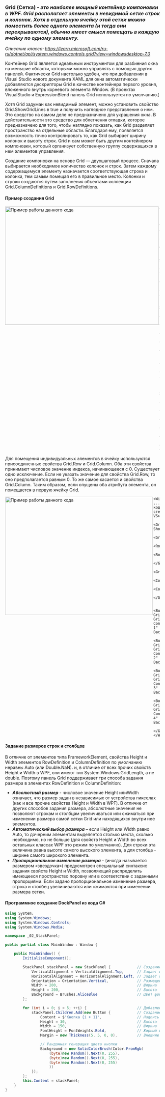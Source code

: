 ### Grid (Сетка) - *это наиболее мощный контейнер компоновки в WPF. Grid располагает элементы в невидимой сетке строк и колонок. Хотя в отдельную ячейку этой сетки можно поместить более одного элемента (и тогда они перекрываются), обычно имеет смысл помещать в каждую ячейку по одному элементу.*

*Описание класса: https://learn.microsoft.com/ru-ru/dotnet/api/system.windows.controls.grid?view=windowsdesktop-7.0*

Контейнер Grid является идеальным инструментом для разбиения окна на меньшие области, которыми можно управлять с помощью других панелей. Фактически Grid настолько удобен, что при добавлении в Visual Studio нового документа XAML для окна автоматически добавляются дескрипторы Grid в качестве контейнера первого уровня, вложенного внутрь корневого элемента Window. (В проектах VisualStudio и ExpressionBlend панель Grid используется по умолчанию.)

Хотя Grid задуман как невидимый элемент, можно установить свойство Grid.ShowGridLines в true и получить наглядное представление о нем. Это средство на самом деле не предназначено для украшения окна. В действительности это средство для облегчения отладки, которое предназначено для того, чтобы наглядно показать, как Grid разделяет пространство на отдельные области. Благодаря ему, появляется возможность точно контролировать то, как Grid выбирает ширину колонок и высоту строк.
Grid и сам может быть другим контейнером компоновки, который организует собственную группу содержащихся в нем элементов управления.

Создание компоновки на основе Grid — двухшаговый процесс. Сначала выбирается необходимое количество колонок и строк. Затем каждому содержащемуся элементу 
назначается соответствующая строка и колонка, тем самым помещая его в правильное место. Колонки и строки создаются путем заполнения объектами коллекции Grid.ColumnDefinitions и Grid.RowDefinitions. 

#### Пример создания Grid
<img align="left" width="500" height="385" src="img/Grid1.png" alt="Пример работы данного кода"/>

~~~XAML
<Window ...Стандартный код, сгенерированный VS>
<!-- ShowGridLines="True" - Отображение разделителя-->
    <Grid ShowGridLines="True">
        <!-- Создание 3х строк-->
        <Grid.RowDefinitions>
            <RowDefinition/>
            <RowDefinition/>
            <RowDefinition/>
        </Grid.RowDefinitions>
        
        <!-- Создание 3х столбцов -->
        <Grid.ColumnDefinitions>
            <ColumnDefinition/>
            <ColumnDefinition/>
            <ColumnDefinition/>
        </Grid.ColumnDefinitions>
    </Grid>
</Window>
~~~

Для помещения индивидуальных элементов в ячейку используются присоединенные свойства Grid.Row и Grid.Column. Оба эти свойства принимают числовое значение индекса, начинающееся с 0. Существует одно исключение. Если не указать значение для свойства Grid.Row, то оно предполагается равным 0. То же самое касается и свойства Grid.Column. Таким образом, если опущены оба атрибута элемента, он помещается в первую ячейку Grid. 

<img align="left" width="480" height="385" src="img/Grid2.png" alt="Пример работы данного кода"/>

~~~XAML
<Window ...Стандартный код, сгенерированный VS>
    <Grid ShowGridLines="True">
        <Grid.RowDefinitions>
            <RowDefinition/>
            <RowDefinition/>
        </Grid.RowDefinitions>
        <Grid.ColumnDefinitions>
            <ColumnDefinition/>
            <ColumnDefinition/>
        </Grid.ColumnDefinitions>

        <Button Grid.Row="0" Grid.Column="0" Content="Кнопка 1" Background="Aqua"/>
        <Button Grid.Row="0" Grid.Column="1" Content="Кнопка 2" Background="Azure"/>
        <Button Grid.Row="1" Grid.Column="0" Content="Кнопка 3" Background="Bisque"/>
        <Button Grid.Row="1" Grid.Column="1" Content="Кнопка 4" Background="Beige"/>
    </Grid>
</Window>
~~~

#### Задание размеров строк и столбцов
В отличие от элементов типа FrameworkElement, свойства Height и Width элементов RowDefinition и ColumnDefinition по умолчанию неравны Auto (или Double.NaN). и, в отличие от всех прочих свойств Height и Width в WPF, они имеют тип System.Windows.GridLength, а не double. Поэтому панель Grid поддерживает три способа задания размера в элементах RowDefinition и ColumnDefinition:
* ___Абсолютный размер___ - числовое значение Height илиWidth означает, что размер задан в независимых от устройства пикселах (как и все прочие свойства Height
и Width в WPF). В отличие от других способов задания размера, абсолютные значения не позволяют строкам и столбцам увеличиваться или сжиматься при изменении размера самой сетки Grid или находящихся внутри нее элементов.
* ___Автоматический выбор размера___ – если Height или Width равно Auto, то дочерним элементам выделяется столько места, сколько необходимо, но не больше (для свойств Height и Width во всех остальных классах WPF это режим по умолчанию). Для строки эта величина равна высоте самого высокого элемента, а для столбца - ширине самого широкого элемента.
* ___Пропорциональное изменение размера___ - (иногда называется размером «звездочка») предусмотрен специальный синтаксис задания свойств Height и Width,
позволяющий распределить имеющееся пространство поровну или в соответствии с заданными пропорциями. Если задано пропорциональное изменение размера, строка и столбец увеличиваются или сжимаются при изменении размера сетки.


#### Программное создание DockPanel из кода C#
~~~C#
using System;
using System.Windows;
using System.Windows.Controls;
using System.Windows.Media;

namespace _02_StackPanel;

public partial class MainWindow : Window {

    public MainWindow() {
        InitializeComponent();

        StackPanel stackPanel = new StackPanel {            // Создание объекта стек-панель
            VerticalAlignment = VerticalAlignment.Top,      // Задает вертикальное выравнивание
            HorizontalAlignment = HorizontalAlignment.Left, // Задает горизонтальное выравнивание
            Orientation = Orientation.Vertical,             // Размещение элементов внутри стек панели
            Width = 200,                                    // Ширина
            Height = 200,                                   // Высота
            Background = Brushes.AliceBlue                  // Цвет фона
        };

        for (int i = 0; i < 5; ++i) {                       // Добавление 5 кнопок в стек панель
            stackPanel.Children.Add(new Button {            // Создание кнопки
                Content = $"Кнопка {i + 1}",                // Надпись на кнопке
                Height = 30,                                // Высота
                Width = 150,                                // Ширина
                FontWeight = FontWeights.Bold,              // Жирный шрифт
                Margin = new Thickness(5, 5, 0, 0),         // Внешние отступы left,top,r,b

                // Рандомная генерация цвета кнопки
                Background = new SolidColorBrush(Color.FromRgb(
                    (byte)new Random().Next(0, 255),
                    (byte)new Random().Next(0, 255),
                    (byte)new Random().Next(0, 255)
                    ))
            });
        };
        this.Content = stackPanel;
    }
}
~~~
